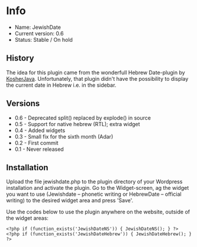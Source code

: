 # Info

* Name: JewishDate
* Current version: 0.6
* Status: Stable / On hold

## History
The idea for this plugin came from the wonderfull Hebrew Date-plugin by [KosherJava](https://kosherjava.com/2006/11/05/hebrew-date-plugin-has-a-new-home/). Unfortunately, that plugin didn't have the possibility to display the current date in Hebrew i.e. in the sidebar.

## Versions

* 0.6 - Deprecated split() replaced by explode() in source
* 0.5 - Support for native hebrew (RTL); extra widget
* 0.4  - Added widgets
* 0.3 - Small fix for the sixth month (Adar)
* 0.2 - First commit
* 0.1 - Never released

## Installation

Upload the file jewishdate.php to the plugin directory of your Wordpress installation and activate the plugin. Go to the Widget-screen, ag the widget you want to use (Jewishdate – phonetic writing or HebrewDate – official writing) to the desired widget area and press 'Save'.

Use the codes below to use the plugin anywhere on the website, outside of the widget areas:
```
<?php if (function_exists('JewishDateNS')) { JewishDateNS(); } ?>
<?php if (function_exists('JewishDateHebrew')) { JewishDateHebrew(); } ?>
```

